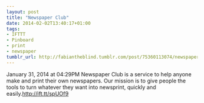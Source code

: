 ```yaml
---
layout: post
title: "Newspaper Club"
date: 2014-02-02T13:40:17+01:00
tags:
- IFTTT
- Pinboard
- print
- newspaper
tumblr_url: http://fabiantheblind.tumblr.com/post/75360113074/newspaper-club
---
```

January 31, 2014 at 04:29PM
Newspaper Club is a service to help anyone make and print their own newspapers. Our mission is to give people the tools to turn whatever they want into newsprint, quickly and easily.http://ift.tt/spUOf9
